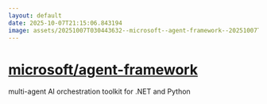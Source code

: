 ```yaml
---
layout: default
date: 2025-10-07T21:15:06.843194
image: assets/20251007T030443632--microsoft--agent-framework--20251007T031912910--cropped.png
---
```


# [microsoft/agent-framework](https://github.com/microsoft/agent-framework)

multi-agent AI orchestration toolkit for .NET and Python
